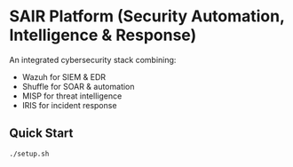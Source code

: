 # SAIR Platform (Security Automation, Intelligence & Response)

An integrated cybersecurity stack combining:
- Wazuh for SIEM & EDR
- Shuffle for SOAR & automation
- MISP for threat intelligence
- IRIS for incident response

## Quick Start
```bash
./setup.sh

